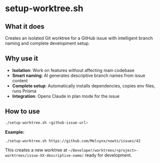 # setup-worktree.sh

## What it does
Creates an isolated Git worktree for a GitHub issue with intelligent branch naming and complete development setup.

## Why use it
- **Isolation**: Work on features without affecting main codebase
- **Smart naming**: AI generates descriptive branch names from issue content
- **Complete setup**: Automatically installs dependencies, copies env files, runs Prisma
- **Integration**: Opens Claude in plan mode for the issue

## How to use
```bash
./setup-worktree.sh <github-issue-url>
```

**Example:**
```bash
./setup-worktree.sh https://github.com/Melvynx/nowts/issues/42
```

This creates a new worktree at `~/Developer/worktrees/<project>-worktrees/issue-XX-descriptive-name/` ready for development.
